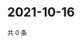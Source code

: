 # 2021-10-16

共 0 条

<!-- BEGIN -->
<!-- 最后更新时间 Sat Oct 16 2021 03:12:03 GMT+0800 (China Standard Time) -->

<!-- END -->
